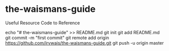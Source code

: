 # the-waismans-guide
Useful Resource Code to Reference

echo "# the-waismans-guide" >> README.md
git init
git add README.md
git commit -m "first commit"
git remote add origin https://github.com/irvwais/the-waismans-guide.git
git push -u origin master
